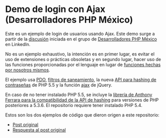 # Demo de login con Ajax (Desarrolladores PHP México)

Este es un ejemplo de login de usuarios usando Ajax. Este demo surge a partir de la 
[discusión](http://www.linkedin.com/groups/Comparto-art%C3%ADculo-sobre-como-autenticar-4259653.S.276243955?view=&gid=4259653&type=member&item=276243955#commentID_null) 
iniciada en el grupo de [Desarrolladores PHP México](http://www.linkedin.com/groups/Desarrolladores-PHP-MEXICO-4259653?home=&gid=4259653&trk=anet_ug_hm) 
en LinkedIn.

No es un ejemplo exhaustivo, la intención es en primer lugar, es evitar el uso de extensiones o prácticas obsoletas
y en segundo lugar, hacer uso de las funciones proporcionadas por el lenguaje en lugar de
[funciones hechas por nosotros mismos](http://es.wikipedia.org/wiki/Reinventar_la_rueda).

El ejemplo usa [PDO](http://www.php.net/manual/es/pdo.prepared-statements.php), 
[filtros de saneamiento](http://www.php.net/manual/es/filter.filters.sanitize.php), la nueva [API
para hashing de contraseñas](http://mx2.php.net/manual/es/ref.password.php) de PHP 5.5 y la función 
[ajax](http://api.jquery.com/jQuery.ajax/) de jQuery. 

En caso de no tener instalado PHP 5.5, se incluye la [librería de Anthony Ferrara para la 
compatibilidad de la API de hashing](https://github.com/ircmaxell/password_compat) para versiones de 
PHP posteriores a 5.3.6. El repositorio requiere tener instalado PHP 5.4. 

Estos son los dos ejemplos de código que dieron origen a este repositorio:

* [Post original](http://elpoli.delphiaccess.com/php-validar-usuario-y-contrasena-usando-ajax/)
* [Respuesta al post original](http://www.phpmexico.com.mx/curso/examples/login_simple.php)
